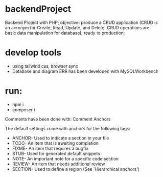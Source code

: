 # backendProject
Backend Project with PHP;
objective: produce a CRUD application (CRUD is an acronym for Create, Read, Update, and Delete. CRUD operations are basic data manipulation for database), ready to production;

# develop tools
- using tailwind css, browser sync
- Database and diagram ERR has been developed with MySQLWorkbench 

# run:
- npm i
- composer i


Comments have been done with: Comment Anchors

The default settings come with anchors for the following tags:

- ANCHOR- Used to indicate a section in your file
- TODO- An item that is awaiting completion
- FIXME- An item that requires a bugfix
- STUB- Used for generated default snippets
- NOTE- An important note for a specific code section
- REVIEW- An item that needs additional review
- SECTION- Used to define a region (See 'Hierarchical anchors')